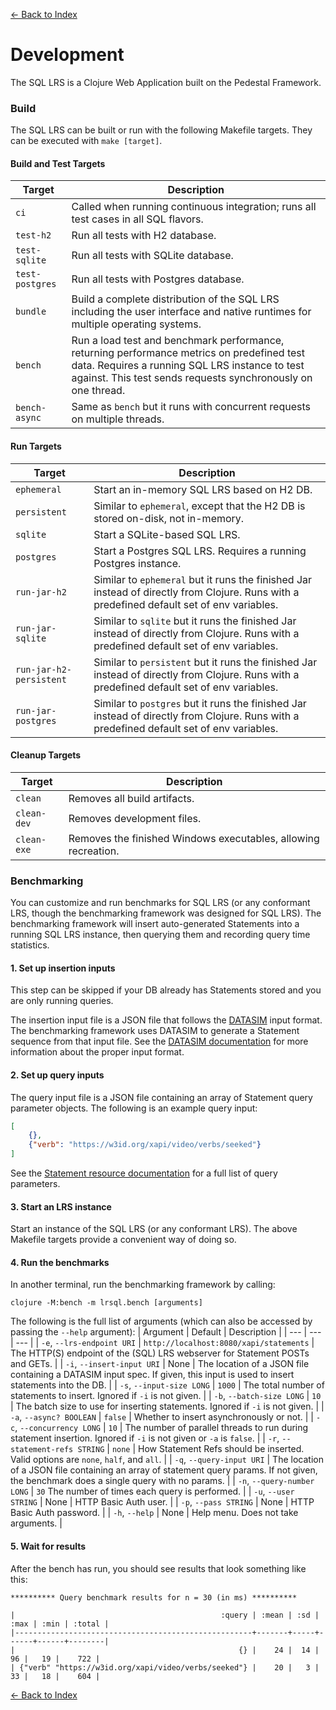 [<- Back to Index](index.md)

# Development

The SQL LRS is a Clojure Web Application built on the Pedestal Framework.

### Build

The SQL LRS can be built or run with the following Makefile targets. They can be executed with `make [target]`.

#### Build and Test Targets

| Target | Description |
| --- | --- |
| `ci` | Called when running continuous integration; runs all test cases in all SQL flavors. |
| `test-h2` | Run all tests with H2 database. |
| `test-sqlite` | Run all tests with SQLite database. |
| `test-postgres` | Run all tests with Postgres database. |
| `bundle` | Build a complete distribution of the SQL LRS including the user interface and native runtimes for multiple operating systems. |
| `bench` | Run a load test and benchmark performance, returning performance metrics on predefined test data. Requires a running SQL LRS instance to test against. This test sends requests synchronously on one thread. |
| `bench-async` | Same as `bench` but it runs with concurrent requests on multiple threads. |

#### Run Targets

| Target | Description |
| --- | --- |
| `ephemeral` | Start an in-memory SQL LRS based on H2 DB. |
| `persistent` | Similar to `ephemeral`, except that the H2 DB is stored on-disk, not in-memory. |
| `sqlite` | Start a SQLite-based SQL LRS. |
| `postgres` | Start a Postgres SQL LRS. Requires a running Postgres instance. |
| `run-jar-h2` | Similar to `ephemeral` but it runs the finished Jar instead of directly from Clojure. Runs with a predefined default set of env variables. |
| `run-jar-sqlite` | Similar to `sqlite` but it runs the finished Jar instead of directly from Clojure. Runs with a predefined default set of env variables. |
| `run-jar-h2-persistent` | Similar to `persistent` but it runs the finished Jar instead of directly from Clojure. Runs with a predefined default set of env variables. |
| `run-jar-postgres` | Similar to `postgres` but it runs the finished Jar instead of directly from Clojure. Runs with a predefined default set of env variables. |

#### Cleanup Targets

| Target | Description |
| --- | --- |
| `clean` | Removes all build artifacts. |
| `clean-dev` | Removes development files. |
| `clean-exe` | Removes the finished Windows executables, allowing recreation. |

### Benchmarking

You can customize and run benchmarks for SQL LRS (or any conformant LRS, though the benchmarking framework was designed for SQL LRS). The benchmarking framework will insert auto-generated Statements into a running SQL LRS instance, then querying them and recording query time statistics.

#### 1. Set up insertion inputs

This step can be skipped if your DB already has Statements stored and you are only running queries.

The insertion input file is a JSON file that follows the [DATASIM](https://github.com/yetanalytics/datasim) input format. The benchmarking framework uses DATASIM to generate a Statement sequence from that input file. See the [DATASIM documentation](https://github.com/yetanalytics/datasim#usage) for more information about the proper input format.

#### 2. Set up query inputs

The query input file is a JSON file containing an array of Statement query parameter objects. The following is an example query input:
```json
[
    {},
    {"verb": "https://w3id.org/xapi/video/verbs/seeked"}
]
```

See the [Statement resource documentation](https://github.com/adlnet/xAPI-Spec/blob/master/xAPI-Communication.md#213-get-statements) for a full list of query parameters.

#### 3. Start an LRS instance

Start an instance of the SQL LRS (or any conformant LRS). The above Makefile targets provide a convenient way of doing so.

#### 4. Run the benchmarks

In another terminal, run the benchmarking framework by calling:
```
clojure -M:bench -m lrsql.bench [arguments]
```

The following is the full list of arguments (which can also be accessed by passing the `--help` argument):
| Argument | Default | Description |
| --- | --- | --- |
| `-e`, `--lrs-endpoint URI` | `http://localhost:8080/xapi/statements` | The HTTP(S) endpoint of the (SQL) LRS webserver for Statement POSTs and GETs. |
| `-i`, `--insert-input URI` | None | The location of a JSON file containing a DATASIM input spec. If given, this input is used to insert statements into the DB. |
| `-s`, `--input-size LONG` | `1000` | The total number of statements to insert. Ignored if `-i` is not given. |
| `-b`, `--batch-size LONG` | `10` | The batch size to use for inserting statements. Ignored if `-i` is not given. |
| `-a`, `--async? BOOLEAN` | `false` | Whether to insert asynchronously or not. |
| `-c`, `--concurrency LONG` | `10` | The number of parallel threads to run during statement insertion. Ignored if `-i` is not given or `-a` is `false`. |
| `-r`, `--statement-refs STRING` | `none` | How Statement Refs should be inserted. Valid options are `none`, `half`, and `all`. |
| `-q`, `--query-input URI` | The location of a JSON file containing an array of statement query params. If not given, the benchmark does a single query with no params. |
| `-n`, `--query-number LONG` | `30` The number of times each query is performed. |
| `-u`, `--user STRING` | None | HTTP Basic Auth user. |
| `-p`, `--pass STRING` | None | HTTP Basic Auth password. |
| `-h`, `--help` | None | Help menu. Does not take arguments. |

#### 5. Wait for results

After the bench has run, you should see results that look something like this:
```
********** Query benchmark results for n = 30 (in ms) **********

|                                              :query | :mean | :sd | :max | :min | :total |
|-----------------------------------------------------+-------+-----+------+------+--------|
|                                                  {} |    24 |  14 |   96 |   19 |    722 |
| {"verb" "https://w3id.org/xapi/video/verbs/seeked"} |    20 |   3 |   33 |   18 |    604 |
```

[<- Back to Index](index.md)
